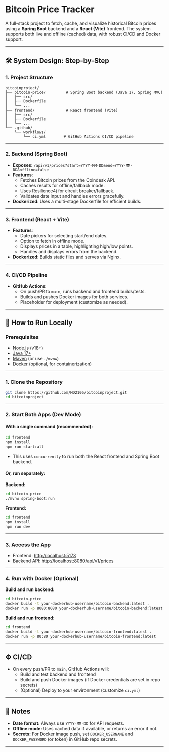 # Bitcoin Price Tracker

A full-stack project to fetch, cache, and visualize historical Bitcoin prices using a **Spring Boot** backend and a **React (Vite)** frontend. The system supports both live and offline (cached) data, with robust CI/CD and Docker support.

---

## 🛠️ System Design: Step-by-Step

### 1. **Project Structure**
```
bitcoinproject/
├── bitcoin-price/         # Spring Boot backend (Java 17, Spring MVC)
│   ├── src/
│   ├── Dockerfile
│   └── ...
├── frontend/              # React frontend (Vite)
│   ├── src/
│   ├── Dockerfile
│   └── ...
└── .github/
    └── workflows/
        └── ci.yml        # GitHub Actions CI/CD pipeline
```

---

### 2. **Backend (Spring Boot)**
- **Exposes**: `/api/v1/prices?start=YYYY-MM-DD&end=YYYY-MM-DD&offline=false`
- **Features**:
  - Fetches Bitcoin prices from the Coindesk API.
  - Caches results for offline/fallback mode.
  - Uses Resilience4j for circuit breaker/fallback.
  - Validates date input and handles errors gracefully.
- **Dockerized**: Uses a multi-stage Dockerfile for efficient builds.

---

### 3. **Frontend (React + Vite)**
- **Features**:
  - Date pickers for selecting start/end dates.
  - Option to fetch in offline mode.
  - Displays prices in a table, highlighting high/low points.
  - Handles and displays errors from the backend.
- **Dockerized**: Builds static files and serves via Nginx.

---

### 4. **CI/CD Pipeline**
- **GitHub Actions**:
  - On push/PR to `main`, runs backend and frontend builds/tests.
  - Builds and pushes Docker images for both services.
  - Placeholder for deployment (customize as needed).

---

## 🚀 How to Run Locally

### **Prerequisites**
- [Node.js](https://nodejs.org/) (v18+)
- [Java 17+](https://adoptopenjdk.net/)
- [Maven](https://maven.apache.org/) (or use `./mvnw`)
- [Docker](https://www.docker.com/) (optional, for containerization)

---

### **1. Clone the Repository**
```sh
git clone https://github.com/MD2105/bitcoinproject.git
cd bitcoinproject
```

---

### **2. Start Both Apps (Dev Mode)**
#### **With a single command (recommended):**
```sh
cd frontend
npm install
npm run start:all
```
- This uses `concurrently` to run both the React frontend and Spring Boot backend.

#### **Or, run separately:**

**Backend:**
```sh
cd bitcoin-price
./mvnw spring-boot:run
```

**Frontend:**
```sh
cd frontend
npm install
npm run dev
```

---

### **3. Access the App**
- Frontend: [http://localhost:5173](http://localhost:5173)
- Backend API: [http://localhost:8080/api/v1/prices](http://localhost:8080/api/v1/prices)

---

### **4. Run with Docker (Optional)**
**Build and run backend:**
```sh
cd bitcoin-price
docker build -t your-dockerhub-username/bitcoin-backend:latest .
docker run -p 8080:8080 your-dockerhub-username/bitcoin-backend:latest
```

**Build and run frontend:**
```sh
cd frontend
docker build -t your-dockerhub-username/bitcoin-frontend:latest .
docker run -p 80:80 your-dockerhub-username/bitcoin-frontend:latest
```

---

## ⚙️ CI/CD

- On every push/PR to `main`, GitHub Actions will:
  - Build and test backend and frontend
  - Build and push Docker images (if Docker credentials are set in repo secrets)
  - (Optional) Deploy to your environment (customize `ci.yml`)

---

## 📝 Notes

- **Date format:** Always use `YYYY-MM-DD` for API requests.
- **Offline mode:** Uses cached data if available, or returns an error if not.
- **Secrets:** For Docker image push, set `DOCKER_USERNAME` and `DOCKER_PASSWORD` (or token) in GitHub repo secrets.

---